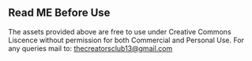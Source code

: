 ## Read ME Before Use ##
The assets provided above are free to use under Creative Commons Liscence without permission for both Commercial and Personal Use.
For any queries mail to: thecreatorsclub13@gmail.com

